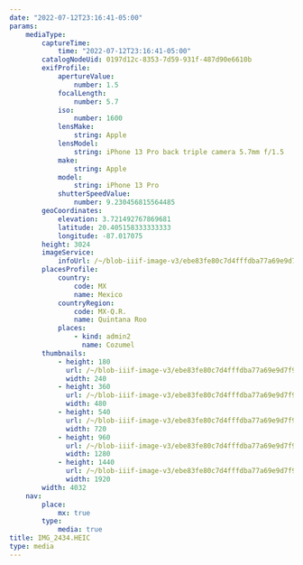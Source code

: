 ```yaml
---
date: "2022-07-12T23:16:41-05:00"
params:
    mediaType:
        captureTime:
            time: "2022-07-12T23:16:41-05:00"
        catalogNodeUid: 0197d12c-8353-7d59-931f-487d90e6610b
        exifProfile:
            apertureValue:
                number: 1.5
            focalLength:
                number: 5.7
            iso:
                number: 1600
            lensMake:
                string: Apple
            lensModel:
                string: iPhone 13 Pro back triple camera 5.7mm f/1.5
            make:
                string: Apple
            model:
                string: iPhone 13 Pro
            shutterSpeedValue:
                number: 9.230456815564485
        geoCoordinates:
            elevation: 3.721492767869681
            latitude: 20.405158333333333
            longitude: -87.017075
        height: 3024
        imageService:
            infoUrl: /~/blob-iiif-image-v3/ebe83fe80c7d4fffdba77a69e9d7f941b27ffee86739780328cb4c803913f248/info.json
        placesProfile:
            country:
                code: MX
                name: Mexico
            countryRegion:
                code: MX-Q.R.
                name: Quintana Roo
            places:
                - kind: admin2
                  name: Cozumel
        thumbnails:
            - height: 180
              url: /~/blob-iiif-image-v3/ebe83fe80c7d4fffdba77a69e9d7f941b27ffee86739780328cb4c803913f248/full/240%2C180/0/default.jpg
              width: 240
            - height: 360
              url: /~/blob-iiif-image-v3/ebe83fe80c7d4fffdba77a69e9d7f941b27ffee86739780328cb4c803913f248/full/480%2C360/0/default.jpg
              width: 480
            - height: 540
              url: /~/blob-iiif-image-v3/ebe83fe80c7d4fffdba77a69e9d7f941b27ffee86739780328cb4c803913f248/full/720%2C540/0/default.jpg
              width: 720
            - height: 960
              url: /~/blob-iiif-image-v3/ebe83fe80c7d4fffdba77a69e9d7f941b27ffee86739780328cb4c803913f248/full/1280%2C960/0/default.jpg
              width: 1280
            - height: 1440
              url: /~/blob-iiif-image-v3/ebe83fe80c7d4fffdba77a69e9d7f941b27ffee86739780328cb4c803913f248/full/1920%2C1440/0/default.jpg
              width: 1920
        width: 4032
    nav:
        place:
            mx: true
        type:
            media: true
title: IMG_2434.HEIC
type: media
---
```

